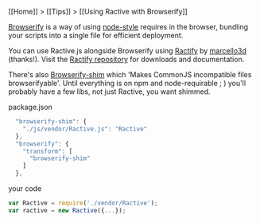 [[Home]] > [[Tips]] > [[Using Ractive with Browserify]]

[Browserify](http://browserify.org/) is a way of using [node-style](http://nodejs.org/) requires in the browser, bundling your scripts into a single file for efficient deployment.

You can use Ractive.js alongside Browserify using [Ractify](https://npmjs.org/package/ractify) by [marcello3d](https://github.com/marcello3d) (thanks!). Visit the [Ractify repository](https://github.com/marcello3d/node-ractify) for downloads and documentation.

There's also [Browserify-shim](https://github.com/thlorenz/browserify-shim) which 'Makes CommonJS incompatible files browserifyable'. Until everything is on npm and node-requirable ; ) you'll probably have a few libs, not just Ractive, you want shimmed.

package.json
```javascript
  "browserify-shim": {
    "./js/vendor/Ractive.js": "Ractive"
  },
  "browserify": {
    "transform": [
      "browserify-shim"
    ]
  },
```

your code
```javascript
var Ractive = require('./vendor/Ractive');
var ractive = new Ractive({...});
```

  
